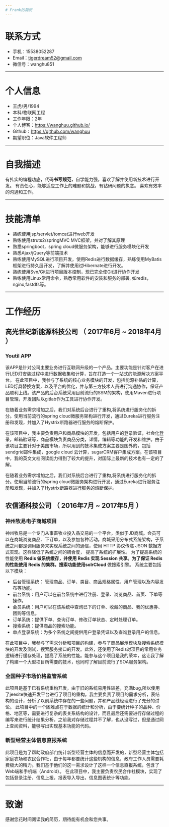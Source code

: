 ```yaml
---
# Frank的简历
---
```

# 联系方式

- 手机：15538052287 
- Email：tigerdream52@gmail.com
- 微信号：wanghu851
---

# 个人信息

 - 王虎/男/1994 
 - 本科/物联网工程
 - 工作年限：2年
 - 个人博客：https://wanghuu.github.io/
 - Github：https://github.com/wanghuu
 - 期望职位：Java软件工程师


---

# 自我描述
有扎实的编程功底，代码**书写规范**，自学能力强，喜欢了解并使用新技术进行开发。
有责任心，能够适应工作上的难题和挑战，有钻研问题的执念。
喜欢有效率的沟通和工作。

---
# 技能清单

- 熟练使用jsp/servlet/tomcat进行web开发
- 熟练使用struts2/springMVC MVC框架，并对了解其原理
- 熟悉springboot，spring cloud微服务架构，能够进行服务模块化开发
- 熟悉Ajax/jQuery等前端技术
- 熟练使用MySQL进行项目开发，使用Redis进行数据缓存，熟练使用MyBatis 框架进行持久层开发，了解并使用过Hibernate进行开发。
- 熟练使用Svn/Git进行项目版本控制，现已完全使Git进行协作开发
- 熟练使用Linux常用命令，熟悉常用软件的安装和服务的部署, 如redis，nginx,fastdfs等。

---

# 工作经历

## 高光世纪新能源科技公司 （ 2017年6月 ~ 2018年4月 ）
### Youtil APP
该APP是针对公司主要业务进行互联网升级的一个产品。主要功能是针对客户在进行LED灯安装过程中进行数据收集和计算，旨在打造一个一站式的能源解决方案平台。 在此项目中，我参与了系统的核心业务模块的开发，包括能源补贴的计算，LED灯具替换方案，以及平台的优化，并与第三方技术人员进行沟通协作，保证产品顺利上线。该产品的后台系统采用目前流行的SSM的架构，使用Maven进行项目管理，开发团队以gitlab作为工具进行协作开发。

在随着业务需求增加之后，我们对系统后台进行了重构,将系统进行服务化的拆分。使用当前流行的spring cloud微服务架构进行开发，通过Eureka进行服务注册和发现，并加入了Hystrix断路器进行服务的熔断保护。

在该项目中，我主要负责用户和商品模块的开发，包括用户的登录验证，社会化登录，邮箱验证等，商品模块负责商品分类，详情，编辑等功能的开发和维护。由于该项目主要针对于美国市场，所以用到的技术集成方案主要是国外的，包括sendgrid邮件集成，google cloud 云计算，sugarCRM客户集成方案。在该项目中，我的英文文档阅读能力得到了较大的提升，对国际上最新的技术也有一定的了解。

在随着业务需求增加之后，我们对系统后台进行了重构,将系统进行服务化的拆分。使用当前流行的spring cloud微服务架构进行开发，通过Eureka进行服务注册和发现，并加入了Hystrix断路器进行服务的熔断保护。

## 农信通科技公司 （ 2016年7月 ~ 2017年5月 ）

### 神州牧易电子商城项目 
神州牧易是一个专门从事畜牧业投入品交易的一个平台，类似于JD商城。会员可以在商城浏览商品、下订单，以及参加各种活动。商城采用分布式系统架构，子系统之间都是调用服务来实现系统之间的通信，使用 HTTP 协议传递 JSON 数据方式实现。这样降低了系统之间的耦合度， 提高了系统的扩展性。 为了提高系统的性能使用 **Redis **做系统缓存，并使用 Redis 实现 Session 共享。为了保证 Redis 的性能使用 Redis 的集群。搜索功能使用**solrCloud** 做搜索引擎。
系统主要包括以下模块：
- 后台管理系统： 管理商品、订单、类目、商品规格属性、用户管理以及内容发布等功能。
- 前台系统：用户可以在前台系统中进行注册、登录、浏览商品、首页、下单等操作。
- 会员系统：用户可以在该系统中查询已下的订单、收藏的商品、我的优惠券、团购等信息。
- 订单系统：提供下单、查询订单、修改订单状态、定时处理订单。
- 搜索系统：提供商品的搜索功能。
- 单点登录系统：为多个系统之间提供用户登录凭证以及查询登录用户的信息。

在此项目中，我参与了需求分析和项目的构建，参与了商品展示模块及搜索系统模块的开发及测试，搜索服务接口的开发。此外，还使用了Redis对项目的常用业务逻辑进行缓存处理，提高了系统的性能。能参与这个项目是我的荣幸，这让我了解了构建一个大型项目所需要的技术，也同时了解目前流行了SOA服务架构。

### 全国种子市场价格监管系统

此项目是基于已有系统重构开发，由于旧的系统易用性较差，充满bug,所以使用了jeesite快速开发平台进行了项目的重构。我主要负责了项目的需求分析，表结构的设计，分析了以前系统中存在的一些问题，并和产品线经理进行了充分的讨论。 此项目中的一个困难点在于数据的统计和分析，由于要统计种子的品种、价格、地区等，需要进行复杂的表关系结构的设计，而且最后还需要进行存储过程的编写来进行统计结果分析。之前我对存储过程并不了解，也从没写过，但是通过网上查阅资料，能够写出实现基本功能的代码。

### 新型经营主体信息直报系统
此项目是为了帮助政府部门统计新型经营主体的信息而开发的，新型经营主体包括家庭农场和农民合作社，由于每年都要统计这些机构的信息，政府工作人员需要耗费极大的精力。我们基于他们的这一需求设计了这样一个信息直报系统，包含了Web端和手机端（Android）。
在此项目中，我主要负责农民合作社模块，实现了包括登录注册，信息上报，报表导入导出，信息图表统计等功能。



---
# 致谢
感谢您花时间阅读我的简历，期待能有机会和您共事。
